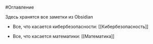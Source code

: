 #Оглавление 

Здесь хранятся все заметки из Obsidian

* Все, что касается кибербезопасности: [[Кибербезопасность]]

* Все, что касается математики: [[Математика]]
